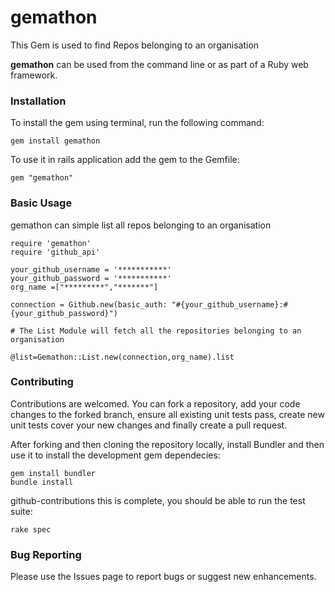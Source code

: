 # gemathon

This Gem is used to find Repos belonging to an organisation

**gemathon** can be used from the command line or as part of a Ruby web framework.

### Installation

To install the gem using terminal, run the following command:

    gem install gemathon

To use it in rails application add the gem to the Gemfile:

    gem "gemathon"    

### Basic Usage

gemathon can simple list all repos belonging to an organisation

    require 'gemathon'
    require 'github_api'
    
    your_github_username = '***********'
    your_github_password = '***********'
    org_name =["*********","*******"]

    connection = Github.new(basic_auth: "#{your_github_username}:#{your_github_password}")
    
    # The List Module will fetch all the repositories belonging to an organisation

    @list=Gemathon::List.new(connection,org_name).list
    
### Contributing

Contributions are welcomed. You can fork a repository, add your code changes to the forked branch, ensure all existing unit tests pass, create new unit tests cover your new changes and finally create a pull request.

After forking and then cloning the repository locally, install Bundler and then use it
to install the development gem dependecies:

    gem install bundler
    bundle install

github-contributions this is complete, you should be able to run the test suite:

    rake spec


### Bug Reporting

Please use the Issues page to report bugs or suggest new enhancements.


